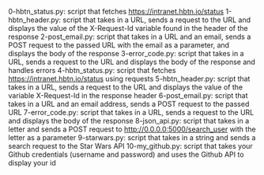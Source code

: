0-hbtn_status.py: script that fetches https://intranet.hbtn.io/status
1-hbtn_header.py: script that takes in a URL, sends a request to the URL and displays the value of the X-Request-Id variable found in the header of the response
2-post_email.py: script that takes in a URL and an email, sends a POST request to the passed URL with the email as a parameter, and displays the body of the response
3-error_code.py: script that takes in a URL, sends a request to the URL and displays the body of the response and handles errors
4-hbtn_status.py: script that fetches https://intranet.hbtn.io/status using requests
5-hbtn_header.py: script that takes in a URL, sends a request to the URL and displays the value of the variable X-Request-Id in the response header
6-post_email.py: script that takes in a URL and an email address, sends a POST request to the passed URL
7-error_code.py: script that takes in a URL, sends a request to the URL and displays the body of the response
8-json_api.py: script that takes in a letter and sends a POST request to http://0.0.0.0:5000/search_user with the letter as a parameter
9-starwars.py: script that takes in a string and sends a search request to the Star Wars API
10-my_github.py: script that takes your Github credentials (username and password) and uses the Github API to display your id
